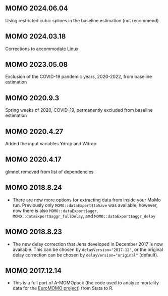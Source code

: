 ## MOMO 2024.06.04

Using restricted cubic splines in the baseline estimation (not recommend)

## MOMO 2024.03.18

Corrections to accommodate Linux

## MOMO 2023.05.08

Exclusion of the COVID-19 pandemic years, 2020-2022, from baseline estimation

## MOMO 2020.9.3

Spring weeks of 2020, COVID-19, permanently excluded from baseline estimation

## MOMO 2020.4.27

Added the input variables Ydrop and Wdrop

## MOMO 2020.4.17

glmnet removed from list of dependencies

## MOMO 2018.8.24

* There are now more options for extracting data from inside your MoMo run. Previously only `MOMO::dataExport$toSave` was available, however, now there is also `MOMO::dataExport$aggr`, `MOMO::dataExport$aggr_fullDelay`, and `MOMO::dataExport$aggr_delay`

## MOMO 2018.8.23

* The new delay correction that Jens developed in December 2017 is now available. This can be chosen by `delayVersion="2017-12"`, or the original delay correction can be chosen by `delayVersion="original"` (default).
    
## MOMO 2017.12.14

* This is a full port of A-MOMOpack (the code used to analyze mortality data for the [EuroMOMO project](www.euromomo.eu)) from Stata to R.
